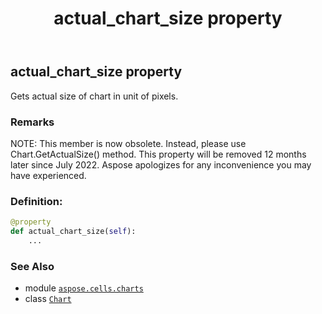 ﻿---
title: actual_chart_size property
second_title: Aspose.Cells for Python via .NET API References
description: 
type: docs
weight: 170
url: /aspose.cells.charts/chart/actual_chart_size/
is_root: false
---

## actual_chart_size property


Gets actual size of chart in unit of pixels.

### Remarks 


NOTE: This member is now obsolete. Instead, 
please use Chart.GetActualSize() method. 
This property will be removed 12 months later since July 2022. 
Aspose apologizes for any inconvenience you may have experienced.
### Definition:
```python
@property
def actual_chart_size(self):
    ...
```

### See Also
* module [`aspose.cells.charts`](../../)
* class [`Chart`](/cells/python-net/aspose.cells.charts/chart)
